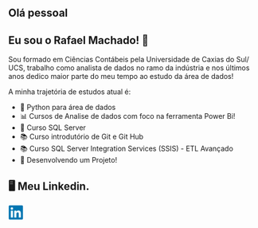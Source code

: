
## Olá pessoal 


## Eu sou o Rafael Machado! 👋

Sou formado em Ciências Contábeis pela Universidade de Caxias do Sul/ UCS, trabalho como analista de dados no ramo da indústria e nos últimos anos dedico maior parte do meu tempo ao estudo da área de dados! 

A minha trajetória de estudos atual é: 

- 📜 Python para área de dados
- 📊 Cursos de Analise de dados com foco na ferramenta Power Bi!
- 📜 Curso SQL Server
- 📚 Curso introdutório de Git e Git Hub
- 📚 Curso SQL Server Integration Services (SSIS) - ETL Avançado
- 🔭 Desenvolvendo um Projeto!


## 🖥 <b>Meu Linkedin.</b>  

<div align='Left'>
  <a href='https://www.linkedin.com/in/rafael-machado-dmn1' target='_blank'>
    <img alt='LinkedIn' height='30' width='30' src='https://raw.githubusercontent.com/devicons/devicon/master/icons/linkedin/linkedin-original.svg'/>
  </a>
</div>

